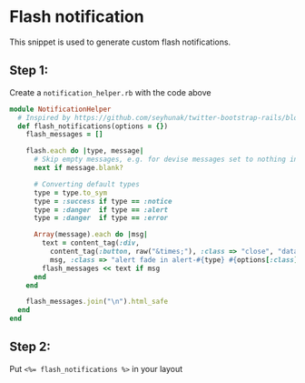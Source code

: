 # Flash notification

This snippet is used to generate custom flash notifications.

## Step 1:

Create a `notification_helper.rb` with the code above

```ruby
module NotificationHelper
  # Inspired by https://github.com/seyhunak/twitter-bootstrap-rails/blob/master/app/helpers/bootstrap_flash_helper.rb
  def flash_notifications(options = {})
    flash_messages = []

    flash.each do |type, message|
      # Skip empty messages, e.g. for devise messages set to nothing in a locale file.
      next if message.blank?

      # Converting default types
      type = type.to_sym
      type = :success if type == :notice
      type = :danger  if type == :alert
      type = :danger  if type == :error

      Array(message).each do |msg|
        text = content_tag(:div,
          content_tag(:button, raw("&times;"), :class => "close", "data-dismiss" => "alert") +
          msg, :class => "alert fade in alert-#{type} #{options[:class]}")
        flash_messages << text if msg
      end
    end

    flash_messages.join("\n").html_safe
  end
end
```

## Step 2:

Put `<%= flash_notifications %>` in your layout